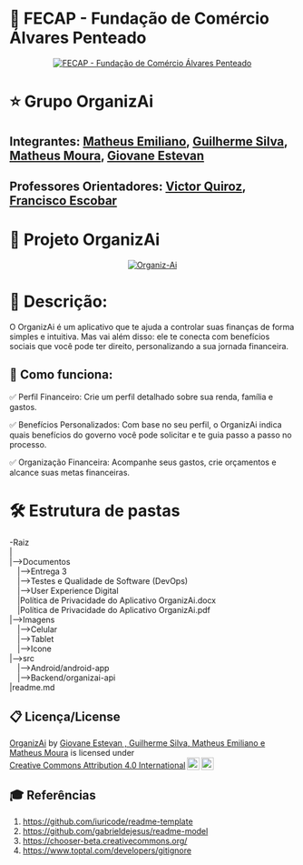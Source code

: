 # 💚 FECAP - Fundação de Comércio Álvares Penteado

<p align="center">
<a href= "https://www.fecap.br/"><img src="https://encrypted-tbn0.gstatic.com/images?q=tbn:ANd9GcRhZPrRa89Kma0ZZogxm0pi-tCn_TLKeHGVxywp-LXAFGR3B1DPouAJYHgKZGV0XTEf4AE&usqp=CAU" alt="FECAP - Fundação de Comércio Álvares Penteado" border="0"></a>
</p>

# ⭐ Grupo OrganizAi

## Integrantes: <a href="https://www.linkedin.com/in/matheus-emiliano/">Matheus Emiliano</a>, <a href="https://www.linkedin.com/in/guilherme-carvalho-da-silva-7996b0197/">Guilherme Silva</a>, <a href="https://www.linkedin.com/in/mmoura97/">Matheus Moura</a>, <a href="https://www.linkedin.com/in/giovane-estevan/">Giovane Estevan</a>

## Professores Orientadores: <a href="https://www.linkedin.com/in/victorbarq/">Victor Quiroz</a>, <a href="https://www.linkedin.com/in/francisco-escobar/">Francisco Escobar</a>

# 📱 Projeto OrganizAi

<p align="center">
<a href="https://imgbb.com/"><img src="https://i.ibb.co/4YJYWj1/Organiz-Ai.png" alt="Organiz-Ai" border="0" /></a>
</p>

# 📜 Descrição:

O OrganizAi é um aplicativo que te ajuda a controlar suas finanças de forma simples e intuitiva. Mas vai além disso: ele te conecta com benefícios sociais que você pode ter direito, personalizando a sua jornada financeira.

## 💸 Como funciona:

<p>✅ Perfil Financeiro: Crie um perfil detalhado sobre sua renda, família e gastos.</p>
<p>✅ Benefícios Personalizados: Com base no seu perfil, o OrganizAi indica quais benefícios do governo você pode solicitar e te guia passo a passo no processo.</p>
<p>✅ Organização Financeira: Acompanhe seus gastos, crie orçamentos e alcance suas metas financeiras.</p>

# 🛠 Estrutura de pastas

-Raiz<br>
|<br>
|-->Documentos<br>
 &emsp;|-->Entrega 3<br>
 &emsp;|-->Testes e Qualidade de Software (DevOps)<br>
 &emsp;|-->User Experience Digital<br>
 &emsp;|Política de Privacidade do Aplicativo OrganizAi.docx<br>
 &emsp;|Política de Privacidade do Aplicativo OrganizAi.pdf<br>
|-->Imagens<br>
 &emsp;|-->Celular<br>
 &emsp;|-->Tablet<br>
 &emsp;|-->Icone<br>
|-->src<br>
 &emsp;|-->Android/android-app<br>
 &emsp;|-->Backend/organizai-api<br>
|readme.md<br>

## 📋 Licença/License

<p xmlns:cc="http://creativecommons.org/ns#" xmlns:dct="http://purl.org/dc/terms/"><a property="dct:title" rel="cc:attributionURL" href="https://github.com/2024-2-NADS3/Projeto3/tree/main">OrganizAi</a> by <a rel="cc:attributionURL dct:creator" property="cc:attributionName" href="https://github.com/2024-2-NADS3/Projeto3/tree/main">Giovane Estevan , Guilherme Silva, Matheus Emiliano e Matheus Moura</a> is licensed under <a href="https://creativecommons.org/licenses/by/4.0/?ref=chooser-v1" target="_blank" rel="license noopener noreferrer" style="display:inline-block;">Creative Commons Attribution 4.0 International<img style="height:22px!important;margin-left:3px;vertical-align:text-bottom;" src="https://mirrors.creativecommons.org/presskit/icons/cc.svg?ref=chooser-v1" alt=""><img style="height:22px!important;margin-left:3px;vertical-align:text-bottom;" src="https://mirrors.creativecommons.org/presskit/icons/by.svg?ref=chooser-v1" alt=""></a></p>

## 🎓 Referências

1. <https://github.com/iuricode/readme-template>
2. <https://github.com/gabrieldejesus/readme-model>
3. <https://chooser-beta.creativecommons.org/>
4. <https://www.toptal.com/developers/gitignore>
